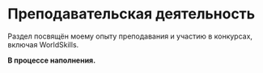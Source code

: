 # Преподавательская деятельность

Раздел посвящён моему опыту преподавания и участию в конкурсах, включая WorldSkills.

**В процессе наполнения.**
